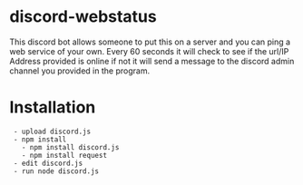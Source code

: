 # discord-webstatus

This discord bot allows someone to put this on a server and you can ping a web service of your own. Every 60 seconds it will check to see if the url/IP Address provided is online if not it will send a message to the discord admin channel you provided in the program. 

# Installation
```shell
 - upload discord.js
 - npm install
   - npm install discord.js
   - npm install request
 - edit discord.js
 - run node discord.js
 ```
